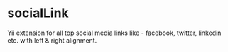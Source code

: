 socialLink
==========

Yii extension for all top social media links like - facebook, twitter, linkedin etc. with left &amp; right alignment.
